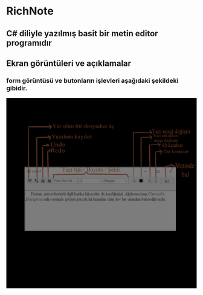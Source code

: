 # RichNote
## C# diliyle yazılmış basit bir metin editor programıdır

## Ekran görüntüleri ve açıklamalar

### form görüntüsü ve butonların işlevleri aşağıdaki şekildeki gibidir.
![...](https://github.com/serifegnll/RichNote/blob/main/richNote_ss/formaciklama.png)
